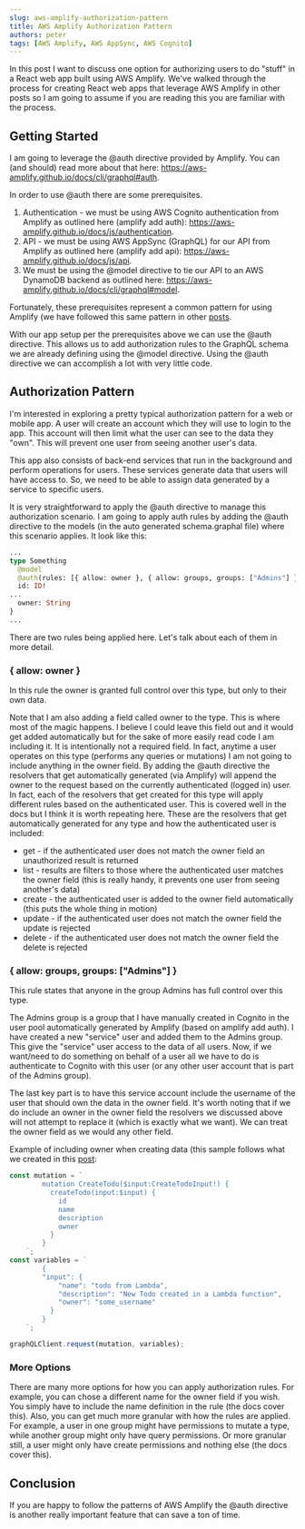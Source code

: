 ```yaml
---
slug: aws-amplify-authorization-pattern
title: AWS Amplify Authorization Pattern
authors: peter
tags: [AWS Amplify, AWS AppSync, AWS Cognito]
---
```


In this post I want to discuss one option for authorizing users to do "stuff" in a React web app built using AWS Amplify. We've walked through the process for creating React web apps that leverage AWS Amplify in other posts so I am going to assume if you are reading this you are familiar with the process.

<!--truncate-->

## Getting Started

I am going to leverage the @auth directive provided by Amplify. You can (and should) read more about that here: https://aws-amplify.github.io/docs/cli/graphql#auth.

In order to use @auth there are some prerequisites.

1. Authentication - we must be using AWS Cognito authentication from Amplify as outlined here (amplify add auth): https://aws-amplify.github.io/docs/js/authentication.
2. API - we must be using AWS AppSync (GraphQL) for our API from Amplify as outlined here (amplify add api): https://aws-amplify.github.io/docs/js/api.
3. We must be using the @model directive to tie our API to an AWS DynamoDB backend as outlined here: https://aws-amplify.github.io/docs/cli/graphql#model.

Fortunately, these prerequisites represent a common pattern for using Amplify (we have followed this same pattern in other [posts](calling-aws-appsync-or-any-graphql-api-2).

With our app setup per the prerequisites above we can use the @auth directive. This allows us to add authorization rules to the GraphQL schema we are already defining using the @model directive. Using the @auth directive we can accomplish a lot with very little code.

## Authorization Pattern

I'm interested in exploring a pretty typical authorization pattern for a web or mobile app. A user will create an account which they will use to login to the app. This account will then limit what the user can see to the data they "own". This will prevent one user from seeing another user's data.

This app also consists of back-end services that run in the background and perform operations for users. These services generate data that users will have access to. So, we need to be able to assign data generated by a service to specific users.

It is very straightforward to apply the @auth directive to manage this authorization scenario. I am going to apply auth rules by adding the @auth directive to the models (in the auto generated schema.graphal file) where this scenario applies. It look like this:

```graphql
...
type Something
  @model
  @auth(rules: [{ allow: owner }, { allow: groups, groups: ["Admins"] }]) {
  id: ID!
...
  owner: String
}
...
```

There are two rules being applied here. Let's talk about each of them in more detail.

### { allow: owner }

In this rule the owner is granted full control over this type, but only to their own data.

Note that I am also adding a field called owner to the type. This is where most of the magic happens. I believe I could leave this field out and it would get added automatically but for the sake of more easily read code I am including it. It is intentionally not a required field. In fact, anytime a user operates on this type (performs any queries or mutations) I am not going to include anything in the owner field. By adding the @auth directive the resolvers that get automatically generated (via Amplify) will append the owner to the request based on the currently authenticated (logged in) user. In fact, each of the resolvers that get created for this type will apply different rules based on the authenticated user. This is covered well in the docs but I think it is worth repeating here. These are the resolvers that get automatically generated for any type and how the authenticated user is included:

- get - if the authenticated user does not match the owner field an unauthorized result is returned
- list - results are filters to those where the authenticated user matches the owner field (this is really handy, it prevents one user from seeing another's data)
- create - the authenticated user is added to the owner field automatically (this puts the whole thing in motion)
- update - if the authenticated user does not match the owner field the update is rejected
- delete - if the authenticated user does not match the owner field the delete is rejected

### { allow: groups, groups: ["Admins"] }

This rule states that anyone in the group Admins has full control over this type.

The Admins group is a group that I have manually created in Cognito in the user pool automatically generated by Amplify (based on amplify add auth). I have created a new "service" user and added them to the Admins group. This give the "service" user access to the data of all users. Now, if we want/need to do something on behalf of a user all we have to do is authenticate to Cognito with this user (or any other user account that is part of the Admins group).

The last key part is to have this service account include the username of the user that should own the data in the owner field. It's worth noting that if we do include an owner in the owner field the resolvers we discussed above will not attempt to replace it (which is exactly what we want). We can treat the owner field as we would any other field.

Example of including owner when creating data (this sample follows what we created in this [post](/blog/calling-aws-appsync-or-any-graphql-api-2):

```js
const mutation = `
        mutation CreateTodo($input:CreateTodoInput!) {
          createTodo(input:$input) {
            id
            name
            description
            owner
          }
        }
    `;
const variables = `
        {
        "input": {
            "name": "todo from Lambda",
            "description": "New Todo created in a Lambda function",
            "owner": "some_username"
          }
        }
    `;

graphQLClient.request(mutation, variables);
```

### More Options

There are many more options for how you can apply authorization rules. For example, you can chose a different name for the owner field if you wish. You simply have to include the name definition in the rule (the docs cover this). Also, you can get much more granular with how the rules are applied. For example, a user in one group might have permissions to mutate a type, while another group might only have query permissions. Or more granular still, a user might only have create permissions and nothing else (the docs cover this).

## Conclusion

If you are happy to follow the patterns of AWS Amplify the @auth directive is another really important feature that can save a ton of time.
